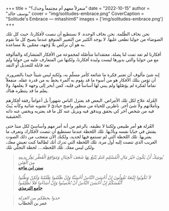 +++
title = "منعزلاً معهم أم مجتمعاً وحدك؟"
date = "2022-10-15"
author = "يوسف خالد"
cover = "img/solitudes-embrace.png"
CoverCaption = "Solitude's Embrace — mhashim6"
images = ['img/solitudes-embrace.png']
+++

نحن نخاف الظُلمة. نحن نخاف الوحدة. لا نستطيع أن ننصت ﻷفكارنا، حيث كل تلك  الضوضاء من حولنا تطغى عليها. لا يوجد الكثير من التغيير المتوقع عندما يصبح كل ما نقوم به هو أن نركض بلا وُجهة، مغمّين بلا مساعدة.

أفكارنا لم تعد تمت لنا بِصلة. معتقداتنا متأصّلة لمجموعة من الأفكار المتشاركة والمألوفة مع من حولنا والتي بدورها ليست وليدة أفكارنا، ولكنها من المتعارف عليه من حولنا ولم تعد قابلة للتعديل أو النقد

إنه شئ مألوف أن تعتبر فكرة ما شائعة كأمر مسلّمٍ به، ولكنه ليس شيئاً جيدا بالضرورة. أن تؤمن بتلك الأفكار هو من أسوء ما قد يقوم به المرء يحطّ به من قدرة عقله. منفعلاً تماماً لفكرة لم يؤصّلها ولم يبني لها أساساً في قلبه، كمن أبحر إلى وجهة لا يعلمها، ولا يعلم ما قد ينتظره هناك.  

العُزلة علاج لكل تلك الأمراض. البعض قد يعتزل الناس شهوراً بل أعواماً رفقة أفكارهم وتأملاتهم ولا شئ آخر. ناظرين للحياة من منظور واضح حياديّ لا تشوبه شائبة وكأنه يُبتّ فيه من شخص آخر كي يحقق ويدقق فيه ويزيل عنه كل ما قد يعتريه ويخفي عنه ذاته الحقيقية.    

العُزلة هو أمر طبيعي ولكننا لا نطيقه. بالرغم من أنه أمر مهم وأساسيّ لكل مننا حتى يفتش في خبايا نفسه ويأدّبها. تلك اللحظة عندما تستطيع أن تنصت لأفكارك وتعرف ما يعتريها. تلك اللحظة التي لم تستمع فيها لجديد، ولكنك الآن متعجب من ذلك الصوت الغريب الذي تنصت إليه أول مرة. تلك اللحظة التي تدرك أنك لطالما كنت تعيش معك، ولكن ليس معك. تلك اللحظة…. لحظة التجلّي تلك.     

>_يُوشِكُ أَنْ يَكُونَ خَيْرَ مَالِ الْمُسْلِمِ غَنَمٌ يَتْبَعُ بِهَا شَعَفَ الْجِبَالِ وَمَوَاقِعَ الْقَطْرِ يَفِرُّ بِدِينِهِ مِنَ الْفِتَنِ_\
>__[سنن ابن ماجه](https://sunnah.com/ibnmajah:3980)__ 

>_لاَ تَكُونُوا إِمَّعَةً تَقُولُونَ إِنْ أَحْسَنَ النَّاسُ أَحْسَنَّا وَإِنْ ظَلَمُوا ظَلَمْنَا وَلَكِنْ وَطِّنُوا أَنْفُسَكُمْ إِنْ أَحْسَنَ النَّاسُ أَنْ تُحْسِنُوا وَإِنْ أَسَاءُوا فَلاَ تَظْلِمُوا_\
>__[جامع الترمذي](https://sunnah.com/tirmidhi:2007)__

>_خذوا بحظكم من العزلة_\
>__عمر بن الخطاب__